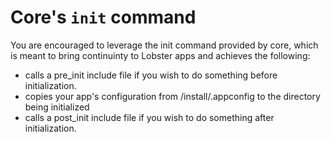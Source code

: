 # Core's `init` command

You are encouraged to leverage the init command provided by core, which is meant to bring continuinty to Lobster apps and achieves the following:

* calls a pre_init include file if you wish to do something before initialization.
* copies your app's configuration from /install/.appconfig to the directory being initialized
* calls a post_init include file if you wish to do something after initialization.
